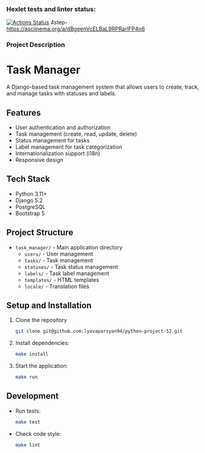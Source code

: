 ### Hexlet tests and linter status:
[![Actions Status](https://github.com/Viacheslav161/python-project-50/actions/workflows/hexlet-check.yml/badge.svg)](https://github.com/Viacheslav161/python-project-50/actions)
4step-
https://asciinema.org/a/dBgeenVcELBaL9RPRarlFP4n6
### Project Description

# Task Manager

A Django-based task management system that allows users to create, track, and manage tasks with statuses and labels.

## Features

- User authentication and authorization
- Task management (create, read, update, delete)
- Status management for tasks
- Label management for task categorization
- Internationalization support (i18n)
- Responsive design

## Tech Stack

- Python 3.11+
- Django 5.2
- PostgreSQL
- Bootstrap 5

## Project Structure

- `task_manager/` - Main application directory
  - `users/` - User management
  - `tasks/` - Task management
  - `statuses/` - Task status management
  - `labels/` - Task label management
  - `templates/` - HTML templates
  - `locale/` - Translation files

## Setup and Installation

1. Clone the repository
   ```bash
   git clone git@github.com:lyovaparsyan94/python-project-52.git
   ```
2. Install dependencies:
   ```bash
   make install
   ```
3. Start the application:
   ```bash
   make run
   ```

## Development

- Run tests:
  ```bash
  make test
  ```
- Check code style:
  ```bash
  make lint
  ```
